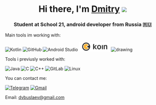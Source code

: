 <h1 align="center">Hi there, I'm <a href="https://daniilshat.ru/" target="_blank">Dmitry</a> 
<img src="https://github.com/blackcater/blackcater/raw/main/images/Hi.gif" height="32"/></h1>
<h3 align="center">Student at School 21, android developer from Russia 🇷🇺</h3>
Main tools im working with:

![Kotlin](https://img.shields.io/badge/kotlin-%237F52FF.svg?style=for-the-badge&logo=kotlin&logoColor=white)       ![GitHub](https://img.shields.io/badge/github-%23121011.svg?style=for-the-badge&logo=github&logoColor=white)      	![Android Studio](https://img.shields.io/badge/Android%20Studio-3DDC84.svg?style=for-the-badge&logo=android-studio&logoColor=white)        <img padding-right="300px" src="https://raw.githubusercontent.com/InsertKoinIO/koin/main/docs/img/koin_main_logo.png" alt="drawing" width="100"/>           <img src="https://javascopes.com/wp-content/uploads/2021/08/85d9e8c4-18iK__Qt8kTDXRUdW4eqBug.jpeg" alt="drawing" width="70"/>

Tools i previusly worked with:

![Java](https://img.shields.io/badge/java-%23ED8B00.svg?style=for-the-badge&logo=openjdk&logoColor=white) ![C](https://img.shields.io/badge/c-%2300599C.svg?style=for-the-badge&logo=c&logoColor=white) ![C++](https://img.shields.io/badge/c++-%2300599C.svg?style=for-the-badge&logo=c%2B%2B&logoColor=white) ![GitLab](https://img.shields.io/badge/gitlab-%23181717.svg?style=for-the-badge&logo=gitlab&logoColor=white) ![Linux](https://img.shields.io/badge/Linux-FCC624?style=for-the-badge&logo=linux&logoColor=black)


You can contact me:

[![Telegram](https://img.shields.io/badge/Telegram-2CA5E0?style=for-the-badge&logo=telegram&logoColor=white)](https://t.me/Uzde4) [![Gmail](https://img.shields.io/badge/Gmail-D14836?style=for-the-badge&logo=gmail&logoColor=white)](mailto:dvbuslaev@gmail.com)

Email: dvbuslaev@gmail.com
